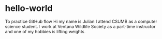 # hello-world
To practice GitHub flow
Hi my name is Julian I attend CSUMB as a computer science student. I work at Ventana Wildlife Society as a part-time instructor and one of my hobbies is lifting weights.
